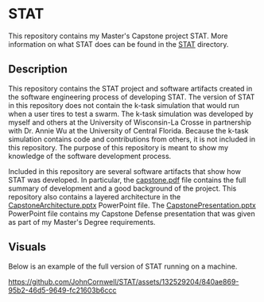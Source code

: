 # STAT

This repository contains my Master's Capstone project STAT. More information on what STAT does can be found in the [STAT](https://github.com/JohnCornwell/STAT) directory.

## Description

This repository contains the STAT project and software artifacts created in the software engineering process of developing STAT. The version of STAT in this repository does not contain the k-task simulation that would run when a user tires to test a swarm. The k-task simulation was developed by myself and others at the University of Wisconsin-La Crosse in partnership with Dr. Annie Wu at the University of Central Florida. Because the k-task simulation contains code and contributions from others, it is not included in this repository. The purpose of this repository is meant to show my knowledge of the software development process.

Included in this repository are several software artifacts that show how STAT was developed. In particular, the [capstone.pdf](https://github.com/JohnCornwell/STAT/blob/main/capstone.pdf) file contains the full summary of development and a good background of the project. This repository also contains a layered architecture in the [CapstoneArchitecture.pptx](https://github.com/JohnCornwell/STAT/blob/main/CapstoneArchitecture.pptx) PowerPoint file. The [CapstonePresentation.pptx](https://github.com/JohnCornwell/STAT/blob/main/CapstonePresentation.pptx) PowerPoint file contains my Capstone Defense presentation that was given as part of my Master's Degree requirements.

## Visuals

Below is an example of the full version of STAT running on a machine.



https://github.com/JohnCornwell/STAT/assets/132529204/840ae869-95b2-46d5-9649-fc21603b6ccc
